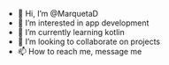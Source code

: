 - 👋 Hi, I’m @MarquetaD
- 👀 I’m interested in app development
- 🌱 I’m currently learning kotlin
- 💞️ I’m looking to collaborate on projects
- 📫 How to reach me, message me

<!---
MarquetaD/MarquetaD is a ✨ special ✨ repository because its `README.md` (this file) appears on your GitHub profile.
You can click the Preview link to take a look at your changes.
--->
